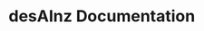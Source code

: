 # desAInz Documentation

```{include} ../../docs/README.md
```

```{include} ../../docs/blueprints/DesignIdeaEngineCompleteBlueprint.md
```
